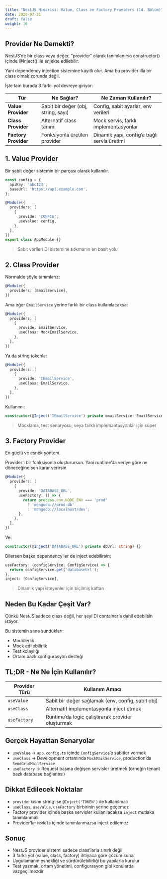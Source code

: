 ```yaml
---
title: "NestJS Mimarisi: Value, Class ve Factory Providers (14. Bölüm)"
date: 2025-07-31
draft: false
weight: 16
---
```



## Provider Ne Demekti?

NestJS’de bir class veya değer, "provider" olarak tanımlanırsa
constructor() içinde @Inject() ile enjekte edilebilir.

Yani dependency injection sistemine kayıtlı olur.
Ama bu provider illa bir class olmak zorunda değil.


İşte tam burada 3 farklı yol devreye giriyor:

| Tür                  | Ne Sağlar?                          | Ne Zaman Kullanılır?                        |
| -------------------- | ----------------------------------- | ------------------------------------------- |
| **Value Provider**   | Sabit bir değer (obj, string, sayı) | Config, sabit ayarlar, env verileri         |
| **Class Provider**   | Alternatif class tanımı             | Mock servis, farklı implementasyonlar       |
| **Factory Provider** | Fonksiyonla üretilen provider       | Dinamik yapı, config’e bağlı servis üretimi |



## 1. Value Provider
Bir sabit değer sistemin bir parçası olarak kullanılır.

```ts
const config = {
  apiKey: 'abc123',
  baseUrl: 'https://api.example.com',
};
```

```ts
@Module({
  providers: [
    {
      provide: 'CONFIG',
      useValue: config,
    },
  ],
})
export class AppModule {}
```
> Sabit verileri DI sistemine sokmanın en basit yolu


## 2. Class Provider

Normalde şöyle tanımlarız:
```ts
@Module({
  providers: [EmailService],
})
```
Ama eğer `EmailService` yerine farklı bir class kullanılacaksa:

```ts
@Module({
  providers: [
    {
      provide: EmailService,
      useClass: MockEmailService,
    },
  ],
})
```

Ya da string tokenla:

```ts
@Module({
  providers: [
    {
      provide: 'IEmailService',
      useClass: EmailService,
    },
  ],
})
```

Kullanımı:

```ts
constructor(@Inject('IEmailService') private emailService: EmailService) {}
```

> Mocklama, test senaryosu, veya farklı implemantasyonlar için süper


## 3. Factory Provider

En güçlü ve esnek yöntem.

Provider’ı bir fonksiyonla oluşturursun. Yani runtime’da veriye göre ne döneceğine sen karar verirsin.

```ts
@Module({
  providers: [
    {
      provide: 'DATABASE_URL',
      useFactory: () => {
        return process.env.NODE_ENV === 'prod'
          ? 'mongodb://prod-db'
          : 'mongodb://localhost/dev';
      },
    },
  ],
})
```

Ve:
```ts
constructor(@Inject('DATABASE_URL') private dbUrl: string) {}
```

Dilersen başka dependency’ler de inject edebilirsin:

```ts
useFactory: (configService: ConfigService) => {
  return configService.get('databaseUrl');
},
inject: [ConfigService],
```
> Dinamik yapı isteyenler için biçilmiş kaftan

## Neden Bu Kadar Çeşit Var?

Çünkü NestJS sadece class değil, her şeyi DI container’a dahil edebilsin istiyor.

Bu sistemin sana sundukları:

- Modülerlik
- Mock edilebilirlik
- Test kolaylığı
- Ortam bazlı konfigürasyon desteği

## TL;DR - Ne Ne İçin Kullanılır?

| Provider Türü | Kullanım Amacı                                    |
| ------------- | ------------------------------------------------- |
| `useValue`    | Sabit bir değer sağlamak (env, config, sabit obj) |
| `useClass`    | Alternatif implementasyonla inject etmek          |
| `useFactory`  | Runtime’da logic çalıştırarak provider oluşturmak |



## Gerçek Hayattan Senaryolar

- `useValue` -> `app.config.ts` içinde `ConfigService`’e sabitler vermek
- `useClass` -> Development ortamında `MockMailService`, production’da `SendGridMailService`
- `useFactory` -> Request başına değişen servisler üretmek (örneğin tenant bazlı database bağlantısı)


## Dikkat Edilecek Noktalar

- `provide`: kısmı string ise `@Inject('TOKEN')` ile kullanılmalı
- `useClass`, `useValue`, `useFactory` birbirinin yerine geçemez
- Factory provider içinde başka servisler kullanılacaksa `inject` mutlaka tanımlanmalı
- Provider’lar `Module` içinde tanımlanmazsa inject edilemez

## Sonuç

- NestJS provider sistemi sadece class’larla sınırlı değil
- 3 farklı yol (value, class, factory) ihtiyaca göre çözüm sunar
- Uygulamanın esnekliği ve sürdürülebilirliği bu yapılarla kurulur
- Test yazmak, ortam yönetimi, configurasyon gibi konularda vazgeçilmezdir